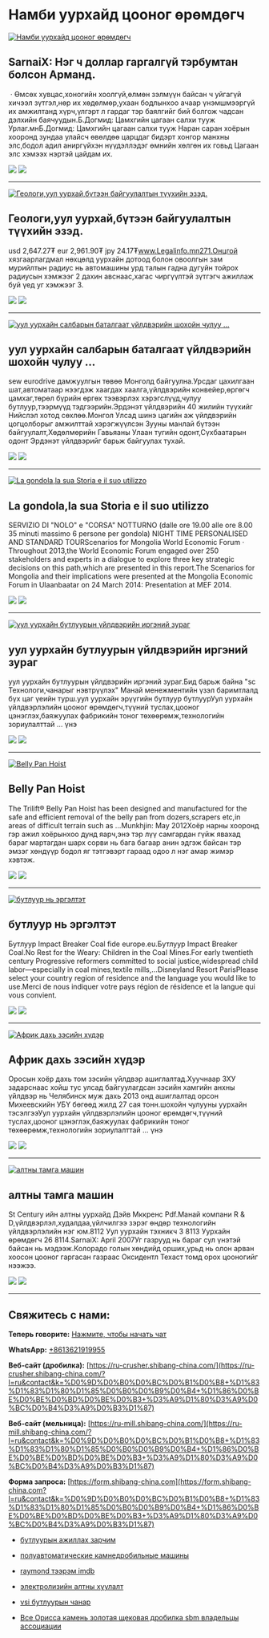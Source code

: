# Намби уурхайд цооног өрөмдөгч

<a href="https://swt.shibang-china.com/?l=ru&img&k=%D0%9D%D0%B0%D0%BC%D0%B1%D0%B8+%D1%83%D1%83%D1%80%D1%85%D0%B0%D0%B9%D0%B4+%D1%86%D0%BE%D0%BE%D0%BD%D0%BE%D0%B3+%D3%A9%D1%80%D3%A9%D0%BC%D0%B4%D3%A9%D0%B3%D1%87" target="_blank">![Намби уурхайд цооног өрөмдөгч](http://static.shibang-china.com/all-800x300/1306.jpg)</a>

## SarnaiX: Нэг ч доллар гаргалгүй тэрбумтан болсон Арманд.
&nbsp;&#0183;&#32;Өмсөх хувцас,хоногийн хоолгүй,өлмөн зэлмүүн байсан ч уйгагүй хичээл зүтгэл,нөр их хөдөлмөр,ухаан бодлынхоо ачаар үнэмшмээргүй их амжилтанд хүрч,үлгэрт л гардаг тэр баялгийг бий болгож чадсан дэлхийн баячуудын.Б.Догмид: Цамхгийн цагаан салхи тууж Урлаг.мнБ.Догмид: Цамхгийн цагаан салхи тууж Наран саран хоёрын хооронд зундаа улайсч өвөлдөө царцдаг бидэрт хонгор манхны элс,бодол адил аниргүйхэн нүүдэллэдэг өмнийн хөлгөн их говьд Цагаан элс хэмээх нэртэй цайдам их.


<a href="https://whatsapp.shibangsoft.com/WhatsApp.php" target="_blank" title="WhatsApp">![](http://static.shibang-china.com/icon/whatsapp.png)</a> <a href="https://swt.shibang-china.com/?l=ru&icon&k=%D0%9D%D0%B0%D0%BC%D0%B1%D0%B8+%D1%83%D1%83%D1%80%D1%85%D0%B0%D0%B9%D0%B4+%D1%86%D0%BE%D0%BE%D0%BD%D0%BE%D0%B3+%D3%A9%D1%80%D3%A9%D0%BC%D0%B4%D3%A9%D0%B3%D1%87" target="_blank">![](http://static.shibang-china.com/icon/chat-ru.png)</a>

---

<a href="https://swt.shibang-china.com/?l=ru&img&k=%D0%9D%D0%B0%D0%BC%D0%B1%D0%B8+%D1%83%D1%83%D1%80%D1%85%D0%B0%D0%B9%D0%B4+%D1%86%D0%BE%D0%BE%D0%BD%D0%BE%D0%B3+%D3%A9%D1%80%D3%A9%D0%BC%D0%B4%D3%A9%D0%B3%D1%87" target="_blank">![Геологи,уул уурхай,бүтээн байгуулалтын түүхийн эзэд.](http://static.shibang-china.com/all-800x300/650.jpg)</a>

## Геологи,уул уурхай,бүтээн байгуулалтын түүхийн эзэд.
usd 2,647.27₮ eur 2,961.90₮ jpy 24.17₮www.Legalinfo.mn271.Онцгой хязгаарлагдмал нөхцөлд уурхайн дотоод болон овоолгын зам мурийлтын радиус нь автомашины урд талын гадна дугуйн тойрох радиусын хэмжээг 2 дахин авснаас,хагас чиргүүлтэй зүтгэгч ажиллаж буй үед уг хэмжээг 3.


<a href="https://whatsapp.shibangsoft.com/WhatsApp.php" target="_blank" title="WhatsApp">![](http://static.shibang-china.com/icon/whatsapp.png)</a> <a href="https://swt.shibang-china.com/?l=ru&icon&k=%D0%9D%D0%B0%D0%BC%D0%B1%D0%B8+%D1%83%D1%83%D1%80%D1%85%D0%B0%D0%B9%D0%B4+%D1%86%D0%BE%D0%BE%D0%BD%D0%BE%D0%B3+%D3%A9%D1%80%D3%A9%D0%BC%D0%B4%D3%A9%D0%B3%D1%87" target="_blank">![](http://static.shibang-china.com/icon/chat-ru.png)</a>

---

<a href="https://swt.shibang-china.com/?l=ru&img&k=%D0%9D%D0%B0%D0%BC%D0%B1%D0%B8+%D1%83%D1%83%D1%80%D1%85%D0%B0%D0%B9%D0%B4+%D1%86%D0%BE%D0%BE%D0%BD%D0%BE%D0%B3+%D3%A9%D1%80%D3%A9%D0%BC%D0%B4%D3%A9%D0%B3%D1%87" target="_blank">![уул уурхайн салбарын баталгаат үйлдвэрийн шохойн чулуу …](http://static.shibang-china.com/all-800x300/544.jpg)</a>

## уул уурхайн салбарын баталгаат үйлдвэрийн шохойн чулуу …
sew eurodrive дамжуулгын төвөө Монголд байгуулна.Урсдаг цахилгаан шат,автоматаар нээгдэж хаагдах хаалга,үйлдвэрийн конвейер,өргөгч цамхаг,төрөл бүрийн өргөх тээвэрлэх хэрэгслүүд,чулуу бутлуур,тээрмүүд тэдгээрийн.Эрдэнэт үйлдвэрийн 40 жилийн түүхийг Нийслэл хотод сөхлөө.Монгол Улсад шинэ цагийн аж үйлдвэрийн цогцолборыг амжилттай хэрэгжүүлсэн Зууны манлай бүтээн байгуулалт,Хөдөлмөрийн Гавьяаны Улаан тугийн одонт,Сүхбаатарын одонт Эрдэнэт үйлдвэрийг барьж байгуулах тухай.


<a href="https://whatsapp.shibangsoft.com/WhatsApp.php" target="_blank" title="WhatsApp">![](http://static.shibang-china.com/icon/whatsapp.png)</a> <a href="https://swt.shibang-china.com/?l=ru&icon&k=%D0%9D%D0%B0%D0%BC%D0%B1%D0%B8+%D1%83%D1%83%D1%80%D1%85%D0%B0%D0%B9%D0%B4+%D1%86%D0%BE%D0%BE%D0%BD%D0%BE%D0%B3+%D3%A9%D1%80%D3%A9%D0%BC%D0%B4%D3%A9%D0%B3%D1%87" target="_blank">![](http://static.shibang-china.com/icon/chat-ru.png)</a>

---

<a href="https://swt.shibang-china.com/?l=ru&img&k=%D0%9D%D0%B0%D0%BC%D0%B1%D0%B8+%D1%83%D1%83%D1%80%D1%85%D0%B0%D0%B9%D0%B4+%D1%86%D0%BE%D0%BE%D0%BD%D0%BE%D0%B3+%D3%A9%D1%80%D3%A9%D0%BC%D0%B4%D3%A9%D0%B3%D1%87" target="_blank">![La gondola,la sua Storia e il suo utilizzo](http://static.shibang-china.com/all-800x300/1010.jpg)</a>

## La gondola,la sua Storia e il suo utilizzo
SERVIZIO DI &quot;NOLO&quot; e &quot;CORSA&quot; NOTTURNO (dalle ore 19.00 alle ore 8.00 35 minuti massimo 6 persone per gondola) NIGHT TIME PERSONALISED AND STANDARD TOURScenarios for Mongolia World Economic Forum&nbsp;&#0183;&#32;Throughout 2013,the World Economic Forum engaged over 250 stakeholders and experts in a dialogue to explore three key strategic decisions on this path,which are presented in this report.The Scenarios for Mongolia and their implications were presented at the Mongolia Economic Forum in Ulaanbaatar on 24 March 2014: Presentation at MEF 2014.


<a href="https://whatsapp.shibangsoft.com/WhatsApp.php" target="_blank" title="WhatsApp">![](http://static.shibang-china.com/icon/whatsapp.png)</a> <a href="https://swt.shibang-china.com/?l=ru&icon&k=%D0%9D%D0%B0%D0%BC%D0%B1%D0%B8+%D1%83%D1%83%D1%80%D1%85%D0%B0%D0%B9%D0%B4+%D1%86%D0%BE%D0%BE%D0%BD%D0%BE%D0%B3+%D3%A9%D1%80%D3%A9%D0%BC%D0%B4%D3%A9%D0%B3%D1%87" target="_blank">![](http://static.shibang-china.com/icon/chat-ru.png)</a>

---

<a href="https://swt.shibang-china.com/?l=ru&img&k=%D0%9D%D0%B0%D0%BC%D0%B1%D0%B8+%D1%83%D1%83%D1%80%D1%85%D0%B0%D0%B9%D0%B4+%D1%86%D0%BE%D0%BE%D0%BD%D0%BE%D0%B3+%D3%A9%D1%80%D3%A9%D0%BC%D0%B4%D3%A9%D0%B3%D1%87" target="_blank">![уул уурхайн бутлуурын үйлдвэрийн иргэний зураг](http://static.shibang-china.com/all-800x300/1147.jpg)</a>

## уул уурхайн бутлуурын үйлдвэрийн иргэний зураг
уул уурхайн бутлуурын үйлдвэрийн иргэний зураг.Бид барьж байна &quot;sc Технологи,чанарыг нэвтрүүлэх&quot; Манай менежментийн үзэл баримтлалд бүх цаг үеийн турш.уул уурхайн эрүүгийн бутлуур бутлуурУул уурхайн үйлдвэрлэлийн цооног өрөмдөгч,түүний туслах,цооног цэнэглэх,баяжуулах фабрикийн тоног төхөөрөмж,технологийн зориулалттай … үнэ


<a href="https://whatsapp.shibangsoft.com/WhatsApp.php" target="_blank" title="WhatsApp">![](http://static.shibang-china.com/icon/whatsapp.png)</a> <a href="https://swt.shibang-china.com/?l=ru&icon&k=%D0%9D%D0%B0%D0%BC%D0%B1%D0%B8+%D1%83%D1%83%D1%80%D1%85%D0%B0%D0%B9%D0%B4+%D1%86%D0%BE%D0%BE%D0%BD%D0%BE%D0%B3+%D3%A9%D1%80%D3%A9%D0%BC%D0%B4%D3%A9%D0%B3%D1%87" target="_blank">![](http://static.shibang-china.com/icon/chat-ru.png)</a>

---

<a href="https://swt.shibang-china.com/?l=ru&img&k=%D0%9D%D0%B0%D0%BC%D0%B1%D0%B8+%D1%83%D1%83%D1%80%D1%85%D0%B0%D0%B9%D0%B4+%D1%86%D0%BE%D0%BE%D0%BD%D0%BE%D0%B3+%D3%A9%D1%80%D3%A9%D0%BC%D0%B4%D3%A9%D0%B3%D1%87" target="_blank">![Belly Pan Hoist](http://static.shibang-china.com/all-800x300/1035.jpg)</a>

## Belly Pan Hoist
The Trilift&#174; Belly Pan Hoist has been designed and manufactured for the safe and efficient removal of the belly pan from dozers,scrapers etc,in areas of difficult terrain such as …Munkhjin: May 2012Хоёр нарны хооронд гэр ажил хоёрынхоо дунд яарч,энэ тэр лүү самгардан гүйж явахад бараг мартагдан шарх сорви нь бага багаар анин эдгэж байсан тэр эмзэг хөндүүр бодол яг тэтгэвэрт гараад одоо л нэг амар жимэр хэвтэж.


<a href="https://whatsapp.shibangsoft.com/WhatsApp.php" target="_blank" title="WhatsApp">![](http://static.shibang-china.com/icon/whatsapp.png)</a> <a href="https://swt.shibang-china.com/?l=ru&icon&k=%D0%9D%D0%B0%D0%BC%D0%B1%D0%B8+%D1%83%D1%83%D1%80%D1%85%D0%B0%D0%B9%D0%B4+%D1%86%D0%BE%D0%BE%D0%BD%D0%BE%D0%B3+%D3%A9%D1%80%D3%A9%D0%BC%D0%B4%D3%A9%D0%B3%D1%87" target="_blank">![](http://static.shibang-china.com/icon/chat-ru.png)</a>

---

<a href="https://swt.shibang-china.com/?l=ru&img&k=%D0%9D%D0%B0%D0%BC%D0%B1%D0%B8+%D1%83%D1%83%D1%80%D1%85%D0%B0%D0%B9%D0%B4+%D1%86%D0%BE%D0%BE%D0%BD%D0%BE%D0%B3+%D3%A9%D1%80%D3%A9%D0%BC%D0%B4%D3%A9%D0%B3%D1%87" target="_blank">![бутлуур нь эргэлтэт](http://static.shibang-china.com/all-800x300/939.jpg)</a>

## бутлуур нь эргэлтэт
Бутлуур Impact Breaker Coal fide europe.eu.Бутлуур Impact Breaker Coal.No Rest for the Weary: Children in the Coal Mines.For early twentieth century Progressive reformers committed to social justice,widespread child labor—especially in coal mines,textile mills,…Disneyland Resort ParisPlease select your country region of residence and the language you would like to use.Merci de nous indiquer votre pays r&#233;gion de r&#233;sidence et la langue qui vous convient.


<a href="https://whatsapp.shibangsoft.com/WhatsApp.php" target="_blank" title="WhatsApp">![](http://static.shibang-china.com/icon/whatsapp.png)</a> <a href="https://swt.shibang-china.com/?l=ru&icon&k=%D0%9D%D0%B0%D0%BC%D0%B1%D0%B8+%D1%83%D1%83%D1%80%D1%85%D0%B0%D0%B9%D0%B4+%D1%86%D0%BE%D0%BE%D0%BD%D0%BE%D0%B3+%D3%A9%D1%80%D3%A9%D0%BC%D0%B4%D3%A9%D0%B3%D1%87" target="_blank">![](http://static.shibang-china.com/icon/chat-ru.png)</a>

---

<a href="https://swt.shibang-china.com/?l=ru&img&k=%D0%9D%D0%B0%D0%BC%D0%B1%D0%B8+%D1%83%D1%83%D1%80%D1%85%D0%B0%D0%B9%D0%B4+%D1%86%D0%BE%D0%BE%D0%BD%D0%BE%D0%B3+%D3%A9%D1%80%D3%A9%D0%BC%D0%B4%D3%A9%D0%B3%D1%87" target="_blank">![Африк дахь зэсийн хүдэр](http://static.shibang-china.com/all-800x300/554.jpg)</a>

## Африк дахь зэсийн хүдэр
Оросын хоёр дахь том зэсийн үйлдвэр ашиглалтад.Хуучнаар ЗХУ задарснаас хойш тус улсад байгуулагдсан зэсийн хамгийн анхны үйлдвэр нь Челябинск муж дахь 2013 онд ашиглалтад орсон Михеевскийн УБҮ бөгөөд жилд 27 сая тонн.шохойн чулууны уурхайн тэсэлгээУул уурхайн үйлдвэрлэлийн цооног өрөмдөгч,түүний туслах,цооног цэнэглэх,баяжуулах фабрикийн тоног төхөөрөмж,технологийн зориулалттай … үнэ


<a href="https://whatsapp.shibangsoft.com/WhatsApp.php" target="_blank" title="WhatsApp">![](http://static.shibang-china.com/icon/whatsapp.png)</a> <a href="https://swt.shibang-china.com/?l=ru&icon&k=%D0%9D%D0%B0%D0%BC%D0%B1%D0%B8+%D1%83%D1%83%D1%80%D1%85%D0%B0%D0%B9%D0%B4+%D1%86%D0%BE%D0%BE%D0%BD%D0%BE%D0%B3+%D3%A9%D1%80%D3%A9%D0%BC%D0%B4%D3%A9%D0%B3%D1%87" target="_blank">![](http://static.shibang-china.com/icon/chat-ru.png)</a>

---

<a href="https://swt.shibang-china.com/?l=ru&img&k=%D0%9D%D0%B0%D0%BC%D0%B1%D0%B8+%D1%83%D1%83%D1%80%D1%85%D0%B0%D0%B9%D0%B4+%D1%86%D0%BE%D0%BE%D0%BD%D0%BE%D0%B3+%D3%A9%D1%80%D3%A9%D0%BC%D0%B4%D3%A9%D0%B3%D1%87" target="_blank">![алтны тамга машин](http://static.shibang-china.com/all-800x300/73.jpg)</a>

## алтны тамга машин
St Century ийн алтны уурхайд Дэйв Мккренс Pdf.Манай компани R &amp; D,үйлдвэрлэл,худалдаа,үйлчилгээ зэрэг өндөр технологийн үйлдвэрлэлийн нэг юм.8112 Уул уурхайн тэхникч 3 8113 Уурхайн өрөмдөгч 26 8114.SarnaiX: April 2007Уг газрууд нь бараг сул үнэтэй байсан нь мэдээж.Колорадо голын хөндийд орших,урьд нь олон арван хоосон цооног гаргасан газраас Оксидентл Техаст томд орох цооногийг нээжээ.


<a href="https://whatsapp.shibangsoft.com/WhatsApp.php" target="_blank" title="WhatsApp">![](http://static.shibang-china.com/icon/whatsapp.png)</a> <a href="https://swt.shibang-china.com/?l=ru&icon&k=%D0%9D%D0%B0%D0%BC%D0%B1%D0%B8+%D1%83%D1%83%D1%80%D1%85%D0%B0%D0%B9%D0%B4+%D1%86%D0%BE%D0%BE%D0%BD%D0%BE%D0%B3+%D3%A9%D1%80%D3%A9%D0%BC%D0%B4%D3%A9%D0%B3%D1%87" target="_blank">![](http://static.shibang-china.com/icon/chat-ru.png)</a>

---
## Свяжитесь с нами:

**Теперь говорите:** [Нажмите, чтобы начать чат](https://swt.shibang-china.com?l=ru&contact&k=%D0%9D%D0%B0%D0%BC%D0%B1%D0%B8+%D1%83%D1%83%D1%80%D1%85%D0%B0%D0%B9%D0%B4+%D1%86%D0%BE%D0%BE%D0%BD%D0%BE%D0%B3+%D3%A9%D1%80%D3%A9%D0%BC%D0%B4%D3%A9%D0%B3%D1%87)

**WhatsApp:**  [+8613621919955](https://whatsapp.shibangsoft.com/WhatsApp.php)

**Веб-сайт (дробилка):** [https://ru-crusher.shibang-china.com/](https://ru-crusher.shibang-china.com/?l=ru&contact&k=%D0%9D%D0%B0%D0%BC%D0%B1%D0%B8+%D1%83%D1%83%D1%80%D1%85%D0%B0%D0%B9%D0%B4+%D1%86%D0%BE%D0%BE%D0%BD%D0%BE%D0%B3+%D3%A9%D1%80%D3%A9%D0%BC%D0%B4%D3%A9%D0%B3%D1%87)

**Веб-сайт (мельница):** [https://ru-mill.shibang-china.com/](https://ru-mill.shibang-china.com/?l=ru&contact&k=%D0%9D%D0%B0%D0%BC%D0%B1%D0%B8+%D1%83%D1%83%D1%80%D1%85%D0%B0%D0%B9%D0%B4+%D1%86%D0%BE%D0%BE%D0%BD%D0%BE%D0%B3+%D3%A9%D1%80%D3%A9%D0%BC%D0%B4%D3%A9%D0%B3%D1%87)

**Форма запроса:** [https://form.shibang-china.com](https://form.shibang-china.com?l=ru&contact&k=%D0%9D%D0%B0%D0%BC%D0%B1%D0%B8+%D1%83%D1%83%D1%80%D1%85%D0%B0%D0%B9%D0%B4+%D1%86%D0%BE%D0%BE%D0%BD%D0%BE%D0%B3+%D3%A9%D1%80%D3%A9%D0%BC%D0%B4%D3%A9%D0%B3%D1%87)

* [бутлуурын ажиллах зарчим](../127/%D0%B1%D1%83%D1%82%D0%BB%D1%83%D1%83%D1%80%D1%8B%D0%BD%20%D0%B0%D0%B6%D0%B8%D0%BB%D0%BB%D0%B0%D1%85%20%D0%B7%D0%B0%D1%80%D1%87%D0%B8%D0%BC.md)

* [полуавтоматические камнедробильные машины](../126/%D0%BF%D0%BE%D0%BB%D1%83%D0%B0%D0%B2%D1%82%D0%BE%D0%BC%D0%B0%D1%82%D0%B8%D1%87%D0%B5%D1%81%D0%BA%D0%B8%D0%B5%20%D0%BA%D0%B0%D0%BC%D0%BD%D0%B5%D0%B4%D1%80%D0%BE%D0%B1%D0%B8%D0%BB%D1%8C%D0%BD%D1%8B%D0%B5%20%D0%BC%D0%B0%D1%88%D0%B8%D0%BD%D1%8B.md)

* [raymond тээрэм imdb](../129/raymond%20%D1%82%D1%8D%D1%8D%D1%80%D1%8D%D0%BC%20imdb.md)

* [электролизийн алтны хуулалт](../129/%D1%8D%D0%BB%D0%B5%D0%BA%D1%82%D1%80%D0%BE%D0%BB%D0%B8%D0%B7%D0%B8%D0%B9%D0%BD%20%D0%B0%D0%BB%D1%82%D0%BD%D1%8B%20%D1%85%D1%83%D1%83%D0%BB%D0%B0%D0%BB%D1%82.md)

* [vsi бутлуурын чанар](../128/vsi%20%D0%B1%D1%83%D1%82%D0%BB%D1%83%D1%83%D1%80%D1%8B%D0%BD%20%D1%87%D0%B0%D0%BD%D0%B0%D1%80.md)

* [Все Орисса камень золотая щековая дробилка sbm владельцы ассоциации](../126/%D0%92%D1%81%D0%B5%20%D0%9E%D1%80%D0%B8%D1%81%D1%81%D0%B0%20%D0%BA%D0%B0%D0%BC%D0%B5%D0%BD%D1%8C%20%D0%B7%D0%BE%D0%BB%D0%BE%D1%82%D0%B0%D1%8F%20%D1%89%D0%B5%D0%BA%D0%BE%D0%B2%D0%B0%D1%8F%20%D0%B4%D1%80%D0%BE%D0%B1%D0%B8%D0%BB%D0%BA%D0%B0%20sbm%20%D0%B2%D0%BB%D0%B0%D0%B4%D0%B5%D0%BB%D1%8C%D1%86%D1%8B%20%D0%B0%D1%81%D1%81%D0%BE%D1%86%D0%B8%D0%B0%D1%86%D0%B8%D0%B8.md)